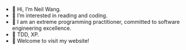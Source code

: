 - 👋 Hi, I’m Neil Wang.
- 👀 I’m interested in reading and coding.
- 🌱 I am an extreme programming practitioner, committed to software engineering excellence.
- 🧨 TDD, XP.
- 🐸 Welcome to visit my website! 
<!---
VWWL/VWWL is a ✨ special ✨ repository because its `README.md` (this file) appears on your GitHub profile.
You can click the Preview link to take a look at your changes.
--->
